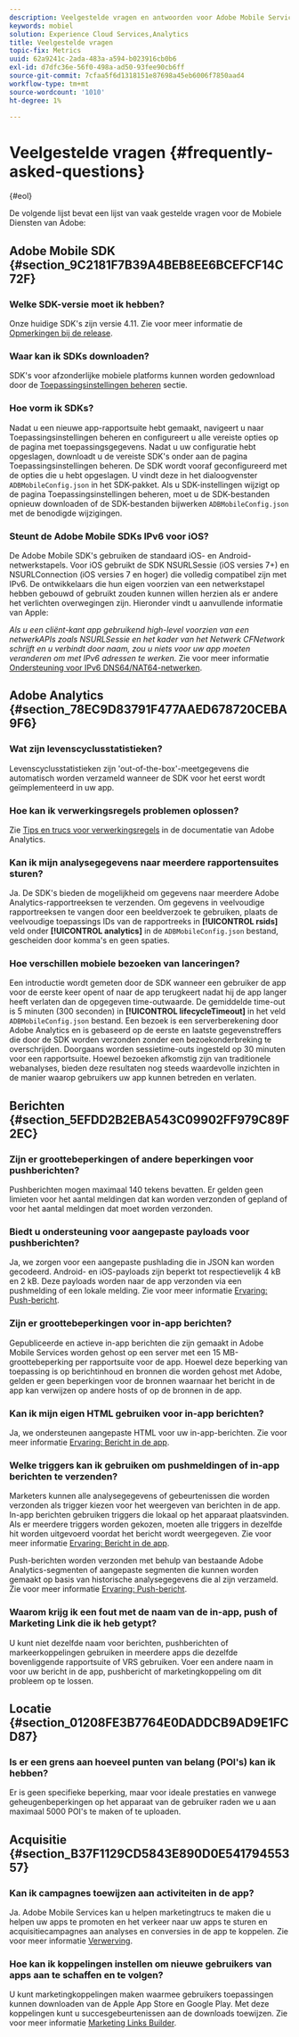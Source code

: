 ```yaml
---
description: Veelgestelde vragen en antwoorden voor Adobe Mobile Services en een algemene beschrijving van functies.
keywords: mobiel
solution: Experience Cloud Services,Analytics
title: Veelgestelde vragen
topic-fix: Metrics
uuid: 62a9241c-2ada-483a-a594-b023916cb0b6
exl-id: d7dfc36e-56f0-498a-ad50-93fee90cb6ff
source-git-commit: 7cfaa5f6d1318151e87698a45eb6006f7850aad4
workflow-type: tm+mt
source-wordcount: '1010'
ht-degree: 1%

---
```


# Veelgestelde vragen {#frequently-asked-questions}

{#eol}

De volgende lijst bevat een lijst van vaak gestelde vragen voor de Mobiele Diensten van Adobe:

## Adobe Mobile SDK {#section_9C2181F7B39A4BEB8EE6BCEFCF14C72F}

### Welke SDK-versie moet ik hebben?

Onze huidige SDK&#39;s zijn versie 4.11. Zie voor meer informatie de [Opmerkingen bij de release](https://experienceleague.adobe.com/docs/release-notes/experience-cloud/current.html?lang=nl).

### Waar kan ik SDKs downloaden?

SDK&#39;s voor afzonderlijke mobiele platforms kunnen worden gedownload door de [Toepassingsinstellingen beheren](/help/using/c-manage-app-settings/c-manage-app-settings.md) sectie.

### Hoe vorm ik SDKs?

Nadat u een nieuwe app-rapportsuite hebt gemaakt, navigeert u naar Toepassingsinstellingen beheren en configureert u alle vereiste opties op de pagina met toepassingsgegevens. Nadat u uw configuratie hebt opgeslagen, downloadt u de vereiste SDK&#39;s onder aan de pagina Toepassingsinstellingen beheren. De SDK wordt vooraf geconfigureerd met de opties die u hebt opgeslagen. U vindt deze in het dialoogvenster `ADBMobileConfig.json` in het SDK-pakket. Als u SDK-instellingen wijzigt op de pagina Toepassingsinstellingen beheren, moet u de SDK-bestanden opnieuw downloaden of de SDK-bestanden bijwerken `ADBMobileConfig.json` met de benodigde wijzigingen.

### Steunt de Adobe Mobile SDKs IPv6 voor iOS?

De Adobe Mobile SDK&#39;s gebruiken de standaard iOS- en Android-netwerkstapels. Voor iOS gebruikt de SDK NSURLSessie (iOS versies 7+) en NSURLConnection (iOS versies 7 en hoger) die volledig compatibel zijn met IPv6. De ontwikkelaars die hun eigen voorzien van een netwerkstapel hebben gebouwd of gebruikt zouden kunnen willen herzien als er andere het verlichten overwegingen zijn. Hieronder vindt u aanvullende informatie van Apple:

*Als u een cliënt-kant app gebruikend high-level voorzien van een netwerkAPIs zoals NSURLSessie en het kader van het Netwerk CFNetwork schrijft en u verbindt door naam, zou u niets voor uw app moeten veranderen om met IPv6 adressen te werken.* Zie voor meer informatie [Ondersteuning voor IPv6 DNS64/NAT64-netwerken](https://developer.apple.com/library/content/documentation/NetworkingInternetWeb/Conceptual/NetworkingOverview/UnderstandingandPreparingfortheIPv6Transition/UnderstandingandPreparingfortheIPv6Transition.html#__/apple_ref/doc/uid/TP40010220-CH213-SW1).

## Adobe Analytics {#section_78EC9D83791F477AAED678720CEBA9F6}

### Wat zijn levenscyclusstatistieken?

Levenscyclusstatistieken zijn &#39;out-of-the-box&#39;-meetgegevens die automatisch worden verzameld wanneer de SDK voor het eerst wordt geïmplementeerd in uw app.

### Hoe kan ik verwerkingsregels problemen oplossen?

Zie [Tips en trucs voor verwerkingsregels](https://experienceleague.adobe.com/docs/analytics/admin/admin-tools/processing-rules/processing-rules-tips.html) in de documentatie van Adobe Analytics.

### Kan ik mijn analysegegevens naar meerdere rapportensuites sturen?

Ja. De SDK&#39;s bieden de mogelijkheid om gegevens naar meerdere Adobe Analytics-rapportreeksen te verzenden. Om gegevens in veelvoudige rapportreeksen te vangen door een beeldverzoek te gebruiken, plaats de veelvoudige toepassings IDs van de rapportreeks in **[!UICONTROL rsids]** veld onder **[!UICONTROL analytics]** in de `ADBMobileConfig.json` bestand, gescheiden door komma&#39;s en geen spaties.

### Hoe verschillen mobiele bezoeken van lanceringen?

Een introductie wordt gemeten door de SDK wanneer een gebruiker de app voor de eerste keer opent of naar de app terugkeert nadat hij de app langer heeft verlaten dan de opgegeven time-outwaarde. De gemiddelde time-out is 5 minuten (300 seconden) in **[!UICONTROL lifecycleTimeout]** in het veld `ADBMobileConfig.json` bestand. Een bezoek is een serverberekening door Adobe Analytics en is gebaseerd op de eerste en laatste gegevenstreffers die door de SDK worden verzonden zonder een bezoekonderbreking te overschrijden. Doorgaans worden sessietime-outs ingesteld op 30 minuten voor een rapportsuite. Hoewel bezoeken afkomstig zijn van traditionele webanalyses, bieden deze resultaten nog steeds waardevolle inzichten in de manier waarop gebruikers uw app kunnen betreden en verlaten.

## Berichten {#section_5EFDD2B2EBA543C09902FF979C89F2EC}

### Zijn er groottebeperkingen of andere beperkingen voor pushberichten?

Pushberichten mogen maximaal 140 tekens bevatten. Er gelden geen limieten voor het aantal meldingen dat kan worden verzonden of gepland of voor het aantal meldingen dat moet worden verzonden.

### Biedt u ondersteuning voor aangepaste payloads voor pushberichten?

Ja, we zorgen voor een aangepaste pushlading die in JSON kan worden gecodeerd. Android- en iOS-payloads zijn beperkt tot respectievelijk 4 kB en 2 kB. Deze payloads worden naar de app verzonden via een pushmelding of een lokale melding. Zie voor meer informatie [Ervaring: Push-bericht](/help/using/in-app-messaging/t-create-push-message/c-experience-push-message.md).

### Zijn er groottebeperkingen voor in-app berichten?

Gepubliceerde en actieve in-app berichten die zijn gemaakt in Adobe Mobile Services worden gehost op een server met een 15 MB-groottebeperking per rapportsuite voor de app. Hoewel deze beperking van toepassing is op berichtinhoud en bronnen die worden gehost met Adobe, gelden er geen beperkingen voor de bronnen waarnaar het bericht in de app kan verwijzen op andere hosts of op de bronnen in de app.

### Kan ik mijn eigen HTML gebruiken voor in-app berichten?

Ja, we ondersteunen aangepaste HTML voor uw in-app-berichten. Zie voor meer informatie [Ervaring: Bericht in de app](/help/using/in-app-messaging/t-in-app-message/c-experience-in-app-message.md).

### Welke triggers kan ik gebruiken om pushmeldingen of in-app berichten te verzenden?

Marketers kunnen alle analysegegevens of gebeurtenissen die worden verzonden als trigger kiezen voor het weergeven van berichten in de app. In-app berichten gebruiken triggers die lokaal op het apparaat plaatsvinden. Als er meerdere triggers worden gekozen, moeten alle triggers in dezelfde hit worden uitgevoerd voordat het bericht wordt weergegeven. Zie voor meer informatie [Ervaring: Bericht in de app](/help/using/in-app-messaging/t-in-app-message/c-experience-in-app-message.md).

Push-berichten worden verzonden met behulp van bestaande Adobe Analytics-segmenten of aangepaste segmenten die kunnen worden gemaakt op basis van historische analysegegevens die al zijn verzameld. Zie voor meer informatie [Ervaring: Push-bericht](/help/using/in-app-messaging/t-create-push-message/c-experience-push-message.md).

### Waarom krijg ik een fout met de naam van de in-app, push of Marketing Link die ik heb getypt?

U kunt niet dezelfde naam voor berichten, pushberichten of markeerkoppelingen gebruiken in meerdere apps die dezelfde bovenliggende rapportsuite of VRS gebruiken. Voer een andere naam in voor uw bericht in de app, pushbericht of marketingkoppeling om dit probleem op te lossen.

## Locatie {#section_01208FE3B7764E0DADDCB9AD9E1FCD87}

### Is er een grens aan hoeveel punten van belang (POI&#39;s) kan ik hebben?

Er is geen specifieke beperking, maar voor ideale prestaties en vanwege geheugenbeperkingen op het apparaat van de gebruiker raden we u aan maximaal 5000 POI&#39;s te maken of te uploaden.

## Acquisitie {#section_B37F1129CD5843E890D0E54179455357}

### Kan ik campagnes toewijzen aan activiteiten in de app?

Ja. Adobe Mobile Services kan u helpen marketingtrucs te maken die u helpen uw apps te promoten en het verkeer naar uw apps te sturen en acquisitiecampagnes aan analyses en conversies in de app te koppelen. Zie voor meer informatie [Verwerving](/help/using/acquisition-main/acquisition-main.md).

### Hoe kan ik koppelingen instellen om nieuwe gebruikers van apps aan te schaffen en te volgen?

U kunt marketingkoppelingen maken waarmee gebruikers toepassingen kunnen downloaden van de Apple App Store en Google Play. Met deze koppelingen kunt u succesgebeurtenissen aan de downloads toewijzen. Zie voor meer informatie [Marketing Links Builder](/help/using/acquisition-main/c-marketing-links-builder/c-marketing-links-builder.md).
